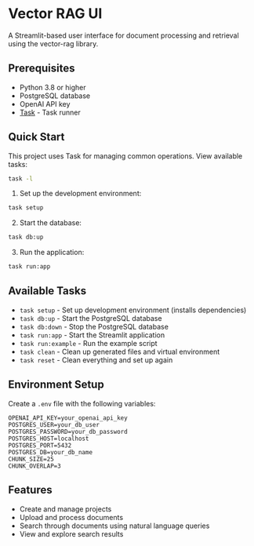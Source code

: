 # Vector RAG UI

A Streamlit-based user interface for document processing and retrieval using the vector-rag library.

## Prerequisites

- Python 3.8 or higher
- PostgreSQL database
- OpenAI API key
- [Task](https://taskfile.dev/) - Task runner

## Quick Start

This project uses Task for managing common operations. View available tasks:
```bash
task -l
```

1. Set up the development environment:
```bash
task setup
```

2. Start the database:
```bash
task db:up
```

3. Run the application:
```bash
task run:app
```

## Available Tasks

- `task setup` - Set up development environment (installs dependencies)
- `task db:up` - Start the PostgreSQL database
- `task db:down` - Stop the PostgreSQL database
- `task run:app` - Start the Streamlit application
- `task run:example` - Run the example script
- `task clean` - Clean up generated files and virtual environment
- `task reset` - Clean everything and set up again

## Environment Setup

Create a `.env` file with the following variables:
```
OPENAI_API_KEY=your_openai_api_key
POSTGRES_USER=your_db_user
POSTGRES_PASSWORD=your_db_password
POSTGRES_HOST=localhost
POSTGRES_PORT=5432
POSTGRES_DB=your_db_name
CHUNK_SIZE=25
CHUNK_OVERLAP=3
```

## Features

- Create and manage projects
- Upload and process documents
- Search through documents using natural language queries
- View and explore search results
